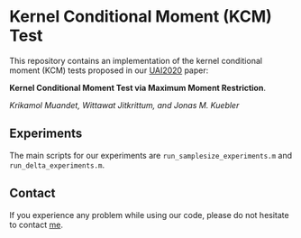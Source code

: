 # Kernel Conditional Moment (KCM) Test

This repository contains an implementation of the kernel conditional moment (KCM) tests proposed in our [UAI2020](http://www.auai.org/uai2020/) paper: 

**Kernel Conditional Moment Test via Maximum Moment Restriction**.

*Krikamol Muandet, Wittawat Jitkrittum, and Jonas M. Kuebler*

## Experiments

The main scripts for our experiments are `run_samplesize_experiments.m` and `run_delta_experiments.m`.

## Contact

If you experience any problem while using our code, please do not hesitate to contact [me](mailto:krikamol@gmail.com). 

